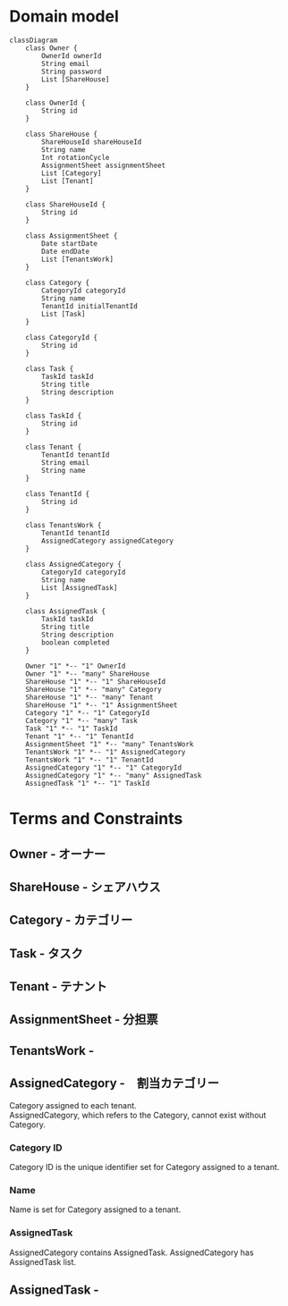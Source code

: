 # Domain model

```mermaid
classDiagram
    class Owner {
        OwnerId ownerId
        String email
        String password
        List [ShareHouse]
    }

    class OwnerId {
        String id
    }

    class ShareHouse {
        ShareHouseId shareHouseId
        String name
        Int rotationCycle
        AssignmentSheet assignmentSheet
        List [Category]
        List [Tenant]
    }

    class ShareHouseId {
        String id
    }

    class AssignmentSheet {
        Date startDate
        Date endDate
        List [TenantsWork]
    }

    class Category {
        CategoryId categoryId
        String name
        TenantId initialTenantId
        List [Task]
    }

    class CategoryId {
        String id
    }

    class Task {
        TaskId taskId
        String title
        String description
    }

    class TaskId {
        String id
    }

    class Tenant {
        TenantId tenantId
        String email
        String name
    }

    class TenantId {
        String id
    }

    class TenantsWork {
        TenantId tenantId
        AssignedCategory assignedCategory
    }

    class AssignedCategory {
        CategoryId categoryId
        String name
        List [AssignedTask]
    }

    class AssignedTask {
        TaskId taskId
        String title
        String description
        boolean completed
    }

    Owner "1" *-- "1" OwnerId
    Owner "1" *-- "many" ShareHouse
    ShareHouse "1" *-- "1" ShareHouseId
    ShareHouse "1" *-- "many" Category
    ShareHouse "1" *-- "many" Tenant
    ShareHouse "1" *-- "1" AssignmentSheet
    Category "1" *-- "1" CategoryId
    Category "1" *-- "many" Task
    Task "1" *-- "1" TaskId
    Tenant "1" *-- "1" TenantId
    AssignmentSheet "1" *-- "many" TenantsWork
    TenantsWork "1" *-- "1" AssignedCategory
    TenantsWork "1" *-- "1" TenantId
    AssignedCategory "1" *-- "1" CategoryId
    AssignedCategory "1" *-- "many" AssignedTask
    AssignedTask "1" *-- "1" TaskId

```

# Terms and Constraints

## Owner - オーナー

## ShareHouse - シェアハウス

## Category - カテゴリー

## Task - タスク

## Tenant - テナント

## AssignmentSheet - 分担票

## TenantsWork -

## AssignedCategory -　割当カテゴリー

Category assigned to each tenant.  
AssignedCategory, which refers to the Category, cannot exist without Category.

### Category ID

Category ID is the unique identifier set for Category assigned to a tenant.

### Name

Name is set for Category assigned to a tenant.

### AssignedTask

AssignedCategory contains AssignedTask. AssignedCategory has AssignedTask list.

## AssignedTask -
